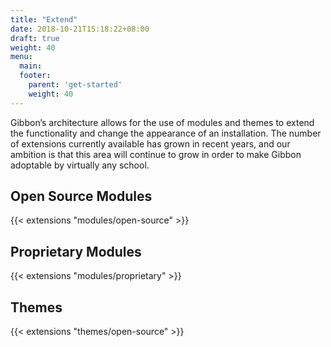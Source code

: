 ```yaml
---
title: "Extend"
date: 2018-10-21T15:18:22+08:00
draft: true
weight: 40
menu:
  main:
  footer:
    parent: 'get-started'
    weight: 40
---
```


Gibbon’s architecture allows for the use of modules and themes to extend the functionality and change the appearance of an installation. The number of extensions currently available has grown in recent years, and our ambition is that this area will continue to grow in order to make Gibbon adoptable by virtually any school.

## <span class="underlined">Open Source Modules</span>

{{< extensions "modules/open-source" >}}

## <span class="underlined">Proprietary Modules</span>

{{< extensions "modules/proprietary" >}}

## <span class="underlined">Themes</span>

{{< extensions "themes/open-source" >}}

